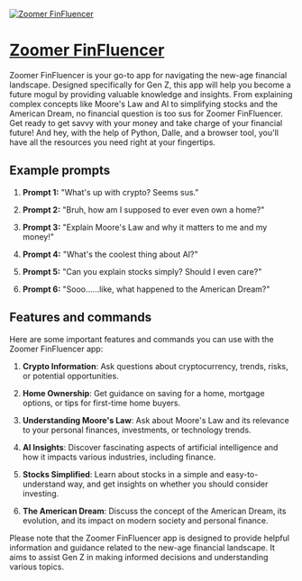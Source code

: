 [![Zoomer FinFluencer](https://files.oaiusercontent.com/file-xFYXn06uJHY24ogVLU4eH6Y7?se=2123-10-17T06%3A30%3A15Z&sp=r&sv=2021-08-06&sr=b&rscc=max-age%3D31536000%2C%20immutable&rscd=attachment%3B%20filename%3Dfc245fba-4d83-46eb-9a60-5a6088c9c63b.png&sig=TWO5Cp2ZxPJVJIc2zCjRSsOa1zlM5emFjW5lSmgsQVU%3D)](https://chat.openai.com/g/g-VCaNPEgNe-zoomer-finfluencer)

# [Zoomer FinFluencer](https://chat.openai.com/g/g-VCaNPEgNe-zoomer-finfluencer)

Zoomer FinFluencer is your go-to app for navigating the new-age financial landscape. Designed specifically for Gen Z, this app will help you become a future mogul by providing valuable knowledge and insights. From explaining complex concepts like Moore's Law and AI to simplifying stocks and the American Dream, no financial question is too sus for Zoomer FinFluencer. Get ready to get savvy with your money and take charge of your financial future! And hey, with the help of Python, Dalle, and a browser tool, you'll have all the resources you need right at your fingertips.

## Example prompts

1. **Prompt 1:** "What's up with crypto? Seems sus."

2. **Prompt 2:** "Bruh, how am I supposed to ever even own a home?"

3. **Prompt 3:** "Explain Moore's Law and why it matters to me and my money!"

4. **Prompt 4:** "What's the coolest thing about AI?"

5. **Prompt 5:** "Can you explain stocks simply? Should I even care?"

6. **Prompt 6:** "Sooo......like, what happened to the American Dream?"


## Features and commands

Here are some important features and commands you can use with the Zoomer FinFluencer app:

1. **Crypto Information**: Ask questions about cryptocurrency, trends, risks, or potential opportunities.

2. **Home Ownership**: Get guidance on saving for a home, mortgage options, or tips for first-time home buyers.

3. **Understanding Moore's Law**: Ask about Moore's Law and its relevance to your personal finances, investments, or technology trends.

4. **AI Insights**: Discover fascinating aspects of artificial intelligence and how it impacts various industries, including finance.

5. **Stocks Simplified**: Learn about stocks in a simple and easy-to-understand way, and get insights on whether you should consider investing.

6. **The American Dream**: Discuss the concept of the American Dream, its evolution, and its impact on modern society and personal finance.


Please note that the Zoomer FinFluencer app is designed to provide helpful information and guidance related to the new-age financial landscape. It aims to assist Gen Z in making informed decisions and understanding various topics.